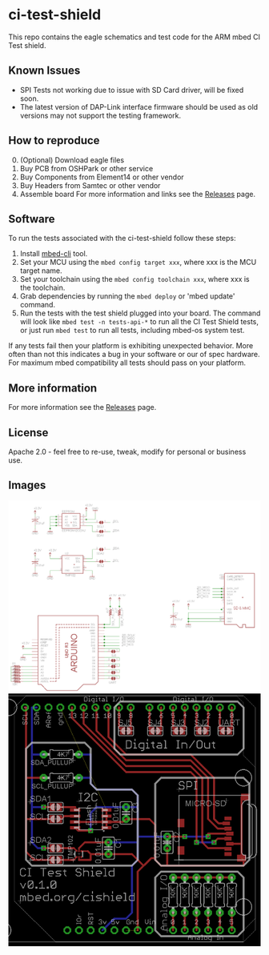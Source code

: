 # ci-test-shield
This repo contains the eagle schematics and test code for the ARM mbed CI Test shield.

## Known Issues
- SPI Tests not working due to issue with SD Card driver, will be fixed soon.
- The latest version of DAP-Link interface firmware should be used as old versions may not support the testing framework. 

## How to reproduce
0. (Optional) Download eagle files
1. Buy PCB from OSHPark or other service
2. Buy Components from Element14 or other vendor
3. Buy Headers from Samtec or other vendor
4. Assemble board
For more information and links see the [Releases](https://github.com/ARMmbed/ci-test-shield/releases) page.

## Software
To run the tests associated with the ci-test-shield follow these steps:
1. Install [mbed-cli](https://github.com/armmbed/mbed-cli) tool.
2. Set your MCU using the `mbed config target xxx`, where xxx is the MCU target name.
3. Set your toolchain using the `mbed config toolchain xxx`, where xxx is the toolchain.
4. Grab dependencies by running the `mbed deploy` or 'mbed update' command.
5. Run the tests with the test shield plugged into your board. The command will look like `mbed test -n tests-api-*` to run all the CI Test Shield tests, or just run `mbed test` to run all tests, including mbed-os system test.

If any tests fail then your platform is exhibiting unexpected behavior. More often than not this indicates a bug in your software or our of spec hardware. For maximum mbed compatibility all tests should pass on your platform. 

## More information
For more information see the [Releases](https://github.com/ARMmbed/ci-test-shield/releases) page.

## License
Apache 2.0 - feel free to re-use, tweak, modify for personal or business use.

## Images
![Schematic](./ci-test-shield-sch.PNG)
![Board Layout](./ci-test-shield-brd.PNG)
